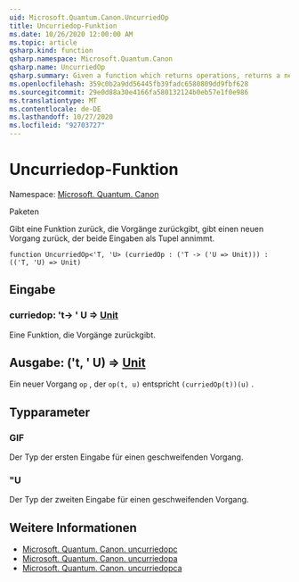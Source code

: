 ```yaml
---
uid: Microsoft.Quantum.Canon.UncurriedOp
title: Uncurriedop-Funktion
ms.date: 10/26/2020 12:00:00 AM
ms.topic: article
qsharp.kind: function
qsharp.namespace: Microsoft.Quantum.Canon
qsharp.name: UncurriedOp
qsharp.summary: Given a function which returns operations, returns a new operation which takes both inputs as a tuple.
ms.openlocfilehash: 359c0b2a9dd56445fb39fadc6580809dd9fbf628
ms.sourcegitcommit: 29e0d88a30e4166fa580132124b0eb57e1f0e986
ms.translationtype: MT
ms.contentlocale: de-DE
ms.lasthandoff: 10/27/2020
ms.locfileid: "92703727"
---
```

# <a name="uncurriedop-function"></a>Uncurriedop-Funktion

Namespace: [Microsoft. Quantum. Canon](xref:Microsoft.Quantum.Canon)

Paketen [](https://nuget.org/packages/)


Gibt eine Funktion zurück, die Vorgänge zurückgibt, gibt einen neuen Vorgang zurück, der beide Eingaben als Tupel annimmt.

```qsharp
function UncurriedOp<'T, 'U> (curriedOp : ('T -> ('U => Unit))) : (('T, 'U) => Unit)
```


## <a name="input"></a>Eingabe

### <a name="curriedop--t---u--unit"></a>curriedop: 't-> ' U => [Unit](xref:microsoft.quantum.lang-ref.unit) 

Eine Funktion, die Vorgänge zurückgibt.



## <a name="output--tu--unit"></a>Ausgabe: ('t, ' U) => [Unit](xref:microsoft.quantum.lang-ref.unit) 

Ein neuer Vorgang `op` , der `op(t, u)` entspricht `(curriedOp(t))(u)` .

## <a name="type-parameters"></a>Typparameter

### <a name="t"></a>GIF

Der Typ der ersten Eingabe für einen geschweifenden Vorgang.
### <a name="u"></a>"U

Der Typ der zweiten Eingabe für einen geschweifenden Vorgang.

## <a name="see-also"></a>Weitere Informationen

- [Microsoft. Quantum. Canon. uncurriedopc](xref:Microsoft.Quantum.Canon.UncurriedOpC)
- [Microsoft. Quantum. Canon. uncurriedopa](xref:Microsoft.Quantum.Canon.UncurriedOpA)
- [Microsoft. Quantum. Canon. uncurriedopca](xref:Microsoft.Quantum.Canon.UncurriedOpCA)
